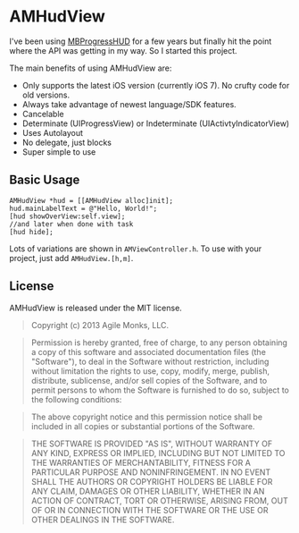 # AMHudView

I've been using [MBProgressHUD](https://github.com/jdg/MBProgressHUD) for a few years but finally hit the point where the API was getting in my way. So I started this project.

The main benefits of using AMHudView are:

* Only supports the latest iOS version (currently iOS 7). No crufty code for old versions.
* Always take advantage of newest language/SDK features.
* Cancelable
* Determinate (UIProgressView) or Indeterminate (UIActivtyIndicatorView)
* Uses Autolayout
* No delegate, just blocks
* Super simple to use

## Basic Usage

	AMHudView *hud = [[AMHudView alloc]init];
	hud.mainLabelText = @"Hello, World!";
	[hud showOverView:self.view];
	//and later when done with task
	[hud hide];

Lots of variations are shown in `AMViewController.h`. To use with your project, just add `AMHudView.[h,m]`.

## License

AMHudView is released under the MIT license.

> Copyright (c) 2013 Agile Monks, LLC.

> Permission is hereby granted, free of charge, to any person obtaining a copy
of this software and associated documentation files (the "Software"), to deal
in the Software without restriction, including without limitation the rights
to use, copy, modify, merge, publish, distribute, sublicense, and/or sell
copies of the Software, and to permit persons to whom the Software is
furnished to do so, subject to the following conditions:

>The above copyright notice and this permission notice shall be included in
all copies or substantial portions of the Software.

>THE SOFTWARE IS PROVIDED "AS IS", WITHOUT WARRANTY OF ANY KIND, EXPRESS OR
IMPLIED, INCLUDING BUT NOT LIMITED TO THE WARRANTIES OF MERCHANTABILITY,
FITNESS FOR A PARTICULAR PURPOSE AND NONINFRINGEMENT. IN NO EVENT SHALL THE
AUTHORS OR COPYRIGHT HOLDERS BE LIABLE FOR ANY CLAIM, DAMAGES OR OTHER
LIABILITY, WHETHER IN AN ACTION OF CONTRACT, TORT OR OTHERWISE, ARISING FROM,
OUT OF OR IN CONNECTION WITH THE SOFTWARE OR THE USE OR OTHER DEALINGS IN
THE SOFTWARE.
